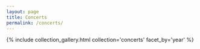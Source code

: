 ```yaml
---
layout: page
title: Concerts
permalink: /concerts/
---
```


{% include collection_gallery.html collection='concerts' facet_by='year' %}
